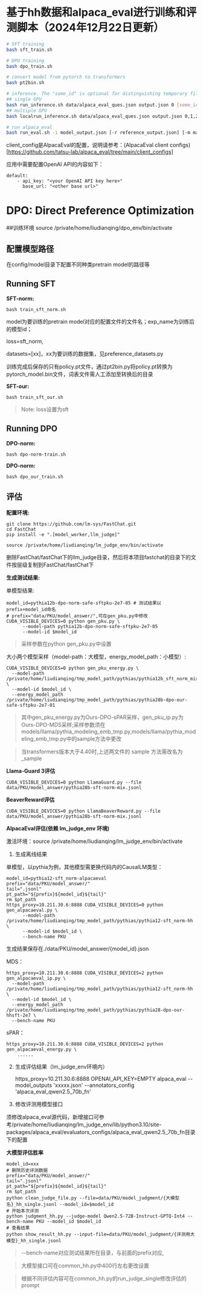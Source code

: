 # 基于hh数据和alpaca_eval进行训练和评测脚本（2024年12月22日更新）

```bash
# SFT training
bash sft_train.sh

# DPO training
bash dpo_train.sh

# convert model from pytorch to transformers
bash pt2bin.sh

# inference. The "some_id" is optional for distinguishing temporary files of concurrent runs.
## single GPU
bash run_inference.sh data/alpaca_eval_ques.json output.json 0 [some_id]
## multiple GPU
bash localrun_inference.sh data/alpaca_eval_ques.json output.json 0,1,2,3 [some_id]

# run alpaca_eval
bash run_eval.sh -i model_output.json [-r reference_output.json] [-m max_instances] [-o output_path] [-c client_config]
```

client_config是AlpacaEval的配置，说明请参考：(AlpacaEval client configs)[https://github.com/tatsu-lab/alpaca_eval/tree/main/client_configs]

应用中需要配置OpenAI API的内容如下：

```
default:
    - api_key: "<your OpenAI API key here>"
      base_url: "<other base url>"
```

# DPO: Direct Preference Optimization

##训练环境
source /private/home/liudianqing/dpo_env/bin/activate

## 配置模型路径
在config/model目录下配置不同种类pretrain model的路径等

## Running SFT

**SFT-norm:**

    bash train_sft_norm.sh
model为要训练的pretrain model对应的配置文件的文件名；exp_name为训练后的模型id；

loss=sft_norm,

datasets=[xx]，xx为要训练的数据集，见preference_datasets.py

训练完成后保存的只有policy.pt文件，通过pt2bin.py将policy.pt转换为pytorch_model.bin文件，词表文件需人工添加至转换后的目录

**SFT-our:**

    bash train_sft_our.sh
> Note: loss设置为sft


## Running DPO
**DPO-norm:**

    bash dpo-norm-train.sh

**DPO-norm:**

    bash dpo_our_train.sh

## 评估
**配置环境:**

    git clone https://github.com/lm-sys/FastChat.git
    cd FastChat
    pip install -e ".[model_worker,llm_judge]"

    source /private/home/liudianqing/lm_judge_env/bin/activate

删除FastChat/fastChat下的llm_judge目录，然后将本项目fastchat的目录下的文件按层级复制到FastChat/fastChat下

**生成测试结果:**

单模型结果:

    model_id=pythia12b-dpo-norm-safe-sftpku-2e7-05 # 测试结果以prefix+model_id命名
    # prefix="data/PKU/model_answer/",可在gen_pku.py中修改
    CUDA_VISIBLE_DEVICES=0 python gen_pku.py \
    	  --model-path pythia12b-dpo-norm-safe-sftpku-2e7-05
    	  --model-id $model_id
>采样参数在python gen_pku.py中设置

大小两个模型采样（model-path：大模型，energy_model_path：小模型）:

    CUDA_VISIBLE_DEVICES=0 python gen_pku_energy.py \
	  --model-path /private/home/liudianqing/tmp_model_path/pythias/pythia12b_sft_norm_mix \
	  --model-id $model_id \
	  --energy_model_path /private/home/liudianqing/tmp_model_path/pythias/pythia28b-dpo-our-safe-sftpku-2e7-01

>其中gen_pku_energy.py为Ours-DPO-sPAR采样，gen_pku_ip.py为Ours-DPO-MDS采样;采样参数须在models/llama/pythia_modeling_emb_tmp.py,models/llama/pythia_modeling_emb_tmp.py中的sample方法中更改

> 当transformers版本大于4.40时,上述两文件的 sample 方法需改名为 _sample

**Llama-Guard 3评估**

    CUDA_VISIBLE_DEVICES=0 python LlamaGuard.py --file data/PKU/model_answer/pythia28b-sft-norm-mix.jsonl

**BeaverReward评估**

    CUDA_VISIBLE_DEVICES=0 python LlamaBeaverReward.py --file data/PKU/model_answer/pythia28b-sft-norm-mix.jsonl

**AlpacaEval评估(依赖 lm_judge_env 环境)**

激活环境：source /private/home/liudianqing/lm_judge_env/bin/activate

1. 生成离线结果

单模型，以pythia为例，其他模型需更换代码内的CausalLM类型：


    model_id=pythia12-sft_norm-alpacaeval
    prefix="data/PKU/model_answer/"
    tail=".jsonl"
    pt_path="${prefix}${model_id}${tail}"
    rm $pt_path
    https_proxy=10.211.30.6:8888 CUDA_VISIBLE_DEVICES=0 python gen_alpacaeval.py \
          --model-path /private/home/liudianqing/tmp_model_path/pythias/pythia12-sft_norm-hh \
          --model-id $model_id \
          --bench-name PKU
    
生成结果保存在./data/PKU/model_answer/{model_id}.json


MDS：


    https_proxy=10.211.30.6:8888 CUDA_VISIBLE_DEVICES=2 python gen_alpacaeval_ip.py \
	  --model-path /private/home/liudianqing/tmp_model_path/pythias/pythia12-sft_norm-hh \
	  --model-id $model_id \
	  --energy_model_path /private/home/liudianqing/tmp_model_path/pythias/pythia28-dpo-our-hhsft-2e7 \
	  --bench-name PKU


sPAR：


    https_proxy=10.211.30.6:8888 CUDA_VISIBLE_DEVICES=2 python gen_alpacaeval_energy.py \ 
        ......


2. 生成评估结果（lm_judge_env环境内）


    https_proxy=10.211.30.6:8888 OPENAI_API_KEY=EMPTY alpaca_eval --model_outputs 'xxxxx.json'   --annotators_config 'alpaca_eval_qwen2.5_70b_fn'


3. 修改评测用模型接口

须修改alpaca_eval源代码，新增接口可参考/private/home/liudianqing/lm_judge_env/lib/python3.10/site-packages/alpaca_eval/evaluators_configs/alpaca_eval_qwen2.5_70b_fn目录下的配置


**大模型评估胜率**

    model_id=xxx
    # 删除历史评测数据
    prefix="data/PKU/model_answer/"
    tail=".jsonl"
    pt_path="${prefix}${model_id}${tail}"
    rm $pt_path
    python clean_judge_file.py --file=data/PKU/model_judgment/{大模型名}_hh_single.jsonl --model_id=$model_id
    # 开始本次评测
    python judgment_hh.py --judge-model Qwen2.5-72B-Instruct-GPTQ-Int4 --bench-name PKU --model_id $model_id 
    # 查看结果
    python show_result_hh.py --input-file=data/PKU/model_judgment/{评测用大模型}_hh_single.jsonl

>--bench-name对应测试结果所在目录，与前面的prefix对应,

> 大模型接口可在common_hh.py中400行左右更改设置

> 根据不同评估内容可在common_hh.py的run_judge_single修改评估的prompt
